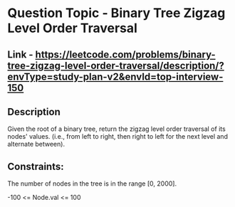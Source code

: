 # Question Topic - Binary Tree Zigzag Level Order Traversal


## Link - https://leetcode.com/problems/binary-tree-zigzag-level-order-traversal/description/?envType=study-plan-v2&envId=top-interview-150


## Description

Given the root of a binary tree, return the zigzag level order traversal of its nodes' values. (i.e., from left to right, then right to left for the next level and alternate between).

## Constraints:

The number of nodes in the tree is in the range [0, 2000].

-100 <= Node.val <= 100
